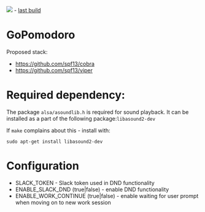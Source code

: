 ![](https://travis-ci.org/BartoszCoyote/GoPomodoro.svg?branch=master) - [last build](https://travis-ci.org/BartoszCoyote/GoPomodoro)


# GoPomodoro

Proposed stack:
- https://github.com/spf13/cobra
- https://github.com/spf13/viper

# Required dependency:

The package `alsa/asoundlib.h` is required for sound playback. It can be installed as a part of the following package:`libasound2-dev`

If `make` complains about this - install with:

`sudo apt-get install libasound2-dev`

# Configuration

- SLACK_TOKEN - Slack token used in DND functionality
- ENABLE_SLACK_DND (true|false) - enable DND functionality
- ENABLE_WORK_CONTINUE (true|false) - enable waiting for user prompt when moving on to new work session
